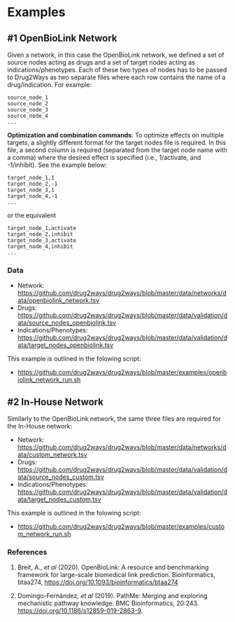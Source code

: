 # Examples

## #1 OpenBioLink Network
Given a network, in this case the OpenBioLink network, we defined a set of source nodes acting as drugs and a set of
target nodes acting as indications/phenotypes. Each of these two types of nodes has to be passed to Drug2Ways as two
separate files where each row contains the name of a drug/indication. For example:

```
source_node_1
source_node_2
source_node_3
source_node_4
...
```

**Optimization and combination commands**: To optimize effects on multiple targets, a slightly different format for the
target nodes file is required. In this file, a second column is required (separated from the target node name with a
comma) where the desired effect is specified (i.e., 1/activate, and -1/inhibit). See the example below:

```
target_node_1,1
target_node_2,-1
target_node_3,1
target_node_4,-1
...
```

or the equivalent

```
target_node_1,activate
target_node_2,inhibit
target_node_3,activate
target_node_4,inhibit
...
```

### Data

- Network: https://github.com/drug2ways/drug2ways/blob/master/data/networks/data/openbiolink_network.tsv
- Drugs: https://github.com/drug2ways/drug2ways/blob/master/data/validation/data/source_nodes_openbiolink.tsv
- Indications/Phenotypes:
  https://github.com/drug2ways/drug2ways/blob/master/data/validation/data/target_nodes_openbiolink.tsv

This example is outlined in the folowing script:
- https://github.com/drug2ways/drug2ways/blob/master/examples/openbiolink_network_run.sh

## #2 In-House Network
Similarly to the OpenBioLink network, the same three files are required for the In-House network:

- Network: https://github.com/drug2ways/drug2ways/blob/master/data/networks/data/custom_network.tsv
- Drugs: https://github.com/drug2ways/drug2ways/blob/master/data/validation/data/source_nodes_custom.tsv
- Indications/Phenotypes:
  https://github.com/drug2ways/drug2ways/blob/master/data/validation/data/target_nodes_custom.tsv

This example is outlined in the folowing script:
- https://github.com/drug2ways/drug2ways/blob/master/examples/custom_network_run.sh

### References
1. Breit, A., *et al* (2020). OpenBioLink: A resource and benchmarking framework for large-scale
   biomedical link prediction. Bioinformatics, btaa274, https://doi.org/10.1093/bioinformatics/btaa274
 
2. Domingo-Fernández, *et al* (2019). PathMe: Merging and exploring mechanistic pathway knowledge. BMC Bioinformatics,
   20:243. https://doi.org/10.1186/s12859-019-2863-9.
